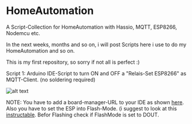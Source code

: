 # HomeAutomation
A Script-Collection for HomeAutomation with Hassio, MQTT, ESP8266, Nodemcu etc.


In the next weeks, months and so on, i will post Scripts here i use to do my HomeAutomation and so on.

This is my first repository, so sorry if not all is perfect :)

Script 1: Arduino IDE-Script to turn ON and OFF a "Relais-Set ESP8266" as MQTT-Client. (no soldering required)

![alt text](https://ae01.alicdn.com/kf/HTB1I8deby6guuRjy0Fmq6y0DXXaR/ESP8266-5-v-WiFi-relais-modul-Dinge-smart-home-fernbedienung-schalter-telefon-APP.jpg_640x640.jpg)

NOTE: You have to add a board-manager-URL to your IDE as shown [here](https://randomnerdtutorials.com/how-to-install-esp8266-board-arduino-ide/).
Also you have to set the ESP into Flash-Mode. (i suggest to look at this [instructable](https://www.instructables.com/id/ESP8266-Programming-Using-FTDI-and-Arduino-IDE/).
Befor Flashing check if FlashMode is set to DOUT.
